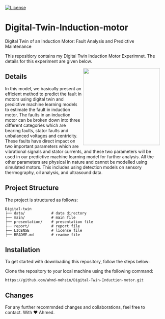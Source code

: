 [![License](https://img.shields.io/badge/License-MIT-blue.svg)](https://opensource.org/licenses/MIT)

# Digital-Twin-Induction-motor
Digital Twin of an Induction Motor: Fault Analysis and Predictive Maintenance

This repositiory contains my Digital Twin Induction Motor Experimnet. The details for this experiment are given below.

[<img align="right" width="250" height="250" src="https://tsgdoc.socsci.ru.nl/images/2/21/Matlab_Logo.png"/>](https://www.mathworks.com/products/matlab.html)

## Details
In this model, we basically present an efficient method to predict the fault in motors using digital twin and predictive machine learning models to estimate the fault in induction motor. The faults in an induction motor can be broken down into three different categories which are bearing faults, stator faults and unbalanced voltages and centricity. These faults have direct impact on two important parameters which are vibrational signals and stator currents, and these two parameters will be used in our predictive machine learning model for further analysis. All the other parameters are physical in nature and cannot be modelled using simulated motors. This includes using detection models on sensory thermography, oil analysis, and ultrasound data.

## Project Structure
The project is structured as follows:

```fish
Digital-twin
├── data/            # data directory
├── main/            # main file
├── presentation/    # presentation file
├── report/          # report file
├── LICENSE          # license file
├── README.md        # readme file
```

## Installation
To get started with downloading this repository, follow the steps below:

Clone the repository to your local machine using the following command:

   
    https://github.com/ahmd-mohsin/Digital-Twin-Induction-motor.git


## Changes
For any further recommnded changes and collaborations, feel free to contact. With ❤️ Ahmed.





